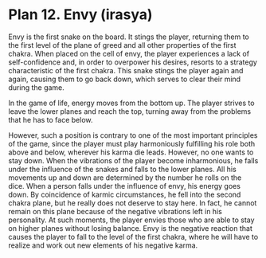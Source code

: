 # Plan 12. Envy (irasya)

Envy is the first snake on the board. It stings the player, returning them to the first level of the plane of greed and all other properties of the first chakra. When placed on the cell of envy, the player experiences a lack of self-confidence and, in order to overpower his desires, resorts to a strategy characteristic of the first chakra. This snake stings the player again and again, causing them to go back down, which serves to clear their mind during the game.

In the game of life, energy moves from the bottom up. The player strives to leave the lower planes and reach the top, turning away from the problems that he has to face below.

However, such a position is contrary to one of the most important principles of the game, since the player must play harmoniously fulfilling his role both above and below, wherever his karma die leads. However, no one wants to stay down. When the vibrations of the player become inharmonious, he falls under the influence of the snakes and falls to the lower planes. All his movements up and down are determined by the number he rolls on the dice. When a person falls under the influence of envy, his energy goes down. By coincidence of karmic circumstances, he fell into the second chakra plane, but he really does not deserve to stay here. In fact, he cannot remain on this plane because of the negative vibrations left in his personality. At such moments, the player envies those who are able to stay on higher planes without losing balance. Envy is the negative reaction that causes the player to fall to the level of the first chakra, where he will have to realize and work out new elements of his negative karma.
